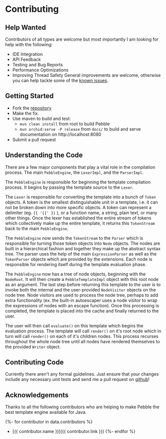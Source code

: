 ---
---

# Contributing

## Help Wanted
Contributors of all types are welcome but most importantly I am looking for help with the following:

- IDE Integration
- API Feedback
- Testing and Bug Reports
- Performance Optimizations
- Improving Thread Safety
General improvements are welcome, otherwise you can help tackle some of the [known issues](https://github.com/PebbleTemplates/pebble/issues?q=is%3Aissue+is%3Aopen+sort%3Aupdated-desc).

## Getting Started
- Fork the [repository](https://github.com/PebbleTemplates/pebble)
- Make the fix.
- Use maven to build and test:
    - `mvn clean install` from root to build Pebble
    - `mvn orchid:serve -P release` from `docs/` to build and serve documentation on http://localhost:8080
- Submit a pull request

## Understanding the Code
There are a few major components that play a vital role in the compilation process. The main
`PebbleEngine`, the `LexerImpl`, and the `ParserImpl`.

The `PebbleEngine` is responsible for beginning the template compilation process. It begins by passing
the template source to the `Lexer`.

The `Lexer` is responsible for converting the template into a bunch of `Token` objects. A token is the smallest
distinguishable unit in a template, i.e. it can not be broken down into more specific objects. A token can
represent a delimiter (eg. `{{ '{{' }}` ), or a function name, a string, plain text, or many other things. Once the
lexer has established the entire stream of tokens which collectively make up the entire template, it returns
this `TokenStream` back to the main `PebbleEngine`.

The `PebbleEngine` now sends the `TokenStream` to the `Parser` which is responsible for turning those token objects
into `Node` objects. The nodes are built in a hierarchical fashion and together they make up the abstract
syntax tree. The parser uses the help of the main `ExpressionParser` as well as the `TokenParser` objects which
are provided by the	extensions. Each node is responsible for rendering itself during the template
evaluation phase.

The `PebbleEngine` now has a tree of node objects, beginning with the `NodeRoot`. It will then create a
`PebbleTemplateImpl` object with this root node as an argument. The last step before returning this template
to the user is to invoke both the internal and the user-provided `NodeVisitor` objects on the node tree.
Node visitors are used to process the node tree, perhaps to add extra functionality (ex. the built-in
autoescaper uses a node visitor to wrap the expressions of nodes with an escape function). Once this
processing is completed, the template is placed into the cache and finally returned to the user.

The user will then call `evaluate()` on this template which begins the evaluation process. The template
will call `render()` on it's root node which in turn will call `render()` on each of it's children nodes.
This process recurses throughout the whole node tree until all nodes have rendered themselves to the
provided `Writer` object.

## Contributing Code
Currently there aren't any formal guidelines. Just ensure that your changes include any
necessary unit tests and send me a pull request on [github](https://github.com/PebbleTemplates/pebble)!

## Acknowledgements
Thanks to all the following contributors who are helping to make Pebble the best template engine available for Java. 

{%- for contributor in data.contributors %}
* [{{ contributor.name }}]({{ contributor.link }})
{%- endfor %}
